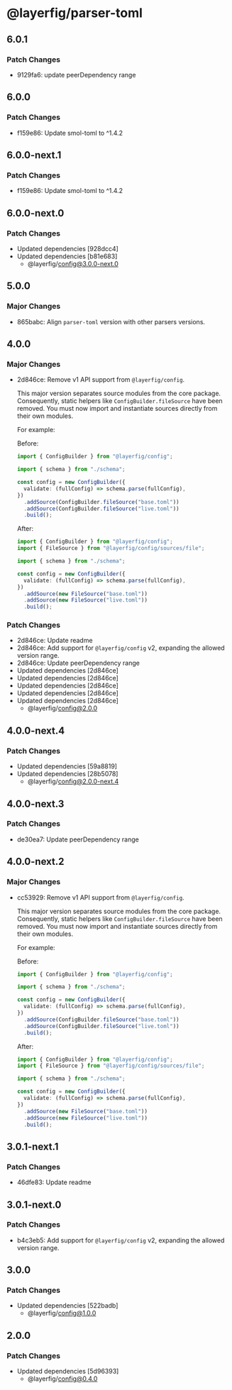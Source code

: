 # @layerfig/parser-toml

## 6.0.1

### Patch Changes

- 9129fa6: update peerDependency range

## 6.0.0

### Patch Changes

- f159e86: Update smol-toml to ^1.4.2

## 6.0.0-next.1

### Patch Changes

- f159e86: Update smol-toml to ^1.4.2

## 6.0.0-next.0

### Patch Changes

- Updated dependencies [928dcc4]
- Updated dependencies [b81e683]
  - @layerfig/config@3.0.0-next.0

## 5.0.0

### Major Changes

- 865babc: Align `parser-toml` version with other parsers versions.

## 4.0.0

### Major Changes

- 2d846ce: Remove v1 API support from `@layerfig/config`.

  This major version separates source modules from the core package. Consequently, static helpers like `ConfigBuilder.fileSource` have been removed. You must now import and instantiate sources directly from their own modules.

  For example:

  Before:

  ```ts
  import { ConfigBuilder } from "@layerfig/config";

  import { schema } from "./schema";

  const config = new ConfigBuilder({
    validate: (fullConfig) => schema.parse(fullConfig),
  })
    .addSource(ConfigBuilder.fileSource("base.toml"))
    .addSource(ConfigBuilder.fileSource("live.toml"))
    .build();
  ```

  After:

  ```ts
  import { ConfigBuilder } from "@layerfig/config";
  import { FileSource } from "@layerfig/config/sources/file";

  import { schema } from "./schema";

  const config = new ConfigBuilder({
    validate: (fullConfig) => schema.parse(fullConfig),
  })
    .addSource(new FileSource("base.toml"))
    .addSource(new FileSource("live.toml"))
    .build();
  ```

### Patch Changes

- 2d846ce: Update readme
- 2d846ce: Add support for `@layerfig/config` v2, expanding the allowed version range.
- 2d846ce: Update peerDependency range
- Updated dependencies [2d846ce]
- Updated dependencies [2d846ce]
- Updated dependencies [2d846ce]
- Updated dependencies [2d846ce]
- Updated dependencies [2d846ce]
  - @layerfig/config@2.0.0

## 4.0.0-next.4

### Patch Changes

- Updated dependencies [59a8819]
- Updated dependencies [28b5078]
  - @layerfig/config@2.0.0-next.4

## 4.0.0-next.3

### Patch Changes

- de30ea7: Update peerDependency range

## 4.0.0-next.2

### Major Changes

- cc53929: Remove v1 API support from `@layerfig/config`.

  This major version separates source modules from the core package. Consequently, static helpers like `ConfigBuilder.fileSource` have been removed. You must now import and instantiate sources directly from their own modules.

  For example:

  Before:

  ```ts
  import { ConfigBuilder } from "@layerfig/config";

  import { schema } from "./schema";

  const config = new ConfigBuilder({
    validate: (fullConfig) => schema.parse(fullConfig),
  })
    .addSource(ConfigBuilder.fileSource("base.toml"))
    .addSource(ConfigBuilder.fileSource("live.toml"))
    .build();
  ```

  After:

  ```ts
  import { ConfigBuilder } from "@layerfig/config";
  import { FileSource } from "@layerfig/config/sources/file";

  import { schema } from "./schema";

  const config = new ConfigBuilder({
    validate: (fullConfig) => schema.parse(fullConfig),
  })
    .addSource(new FileSource("base.toml"))
    .addSource(new FileSource("live.toml"))
    .build();
  ```

## 3.0.1-next.1

### Patch Changes

- 46dfe83: Update readme

## 3.0.1-next.0

### Patch Changes

- b4c3eb5: Add support for `@layerfig/config` v2, expanding the allowed version range.

## 3.0.0

### Patch Changes

- Updated dependencies [522badb]
  - @layerfig/config@1.0.0

## 2.0.0

### Patch Changes

- Updated dependencies [5d96393]
  - @layerfig/config@0.4.0
